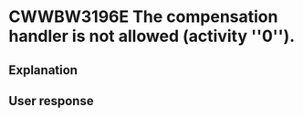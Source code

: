# CWWBW3196E The compensation handler is not allowed (activity ''0'').

## Explanation

## User response